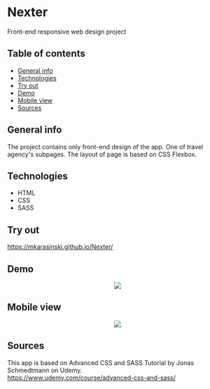 # Nexter
Front-end responsive web design project

## Table of contents
* [General info](#general-info)
* [Technologies](#technologies)
* [Try out](#try-out)
* [Demo](#demo)
* [Mobile view](#mobile-view)
* [Sources](#sources)

## General info

The project contains only front-end design of the app. One of travel agency's subpages. The layout of page is based on CSS Flexbox.

## Technologies
* HTML
* CSS
* SASS

## Try out
https://mkarasinski.github.io/Nexter/

## Demo

<p align="center">
  <img src="./demo/Trillo.gif" />
</p>

## Mobile view
  
<p align="center">
  <img src="./demo/Trillo.png" />
</p>
  
## Sources
This app is based on Advanced CSS and SASS Tutorial by Jonas Schmedtmann on Udemy.  
https://www.udemy.com/course/advanced-css-and-sass/
